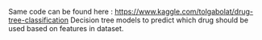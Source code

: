 Same code can be found here : https://www.kaggle.com/tolgabolat/drug-tree-classification
Decision tree models to predict which drug should be used based on features in dataset.
